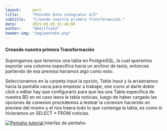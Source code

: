 ```yaml
---
layout:     post
title:      "Pentaho Data integrator 4/5"
subtitle:   "Creando nuestra primera Transformación."
date:       2015-03-03 01:48:00
author:     "@hellfish2"
header-img: "img/pentaho.png"
---
```


#### Creando nuestra primera Transformación

Supongamos que tenemos una tabla en PostgreSQL, la cual queremos exportar una columna especifica hacia un archivo de texto, entonces partiendo de esa premisa hariamos algo como esto:

Seleccionamos en la carpeta input la opción, Table input y la arrastramos hacia la pantalla vacia para empezar a trabajar, ese icono al darle doble click o editar hay que configurarlo para que lea una Tabla especifica de nuestra BD en mi caso leera la tabla noticias, luego de haber cargado las opciones de conexion procedemos a testear la conexion haciendo un preview del mismo y el nos traera todo lo que contenga la tabla, es como si hicieramos un SELECT * FROM noticias.

<p class="centerImage">
<a href="#">
<img src="{{ site.baseurl }}/img/pentaho_5.png" alt="Pentaho tutorial">
</a>
<span class="caption text-muted">Interfaz de pentaho.</span>
</p>
